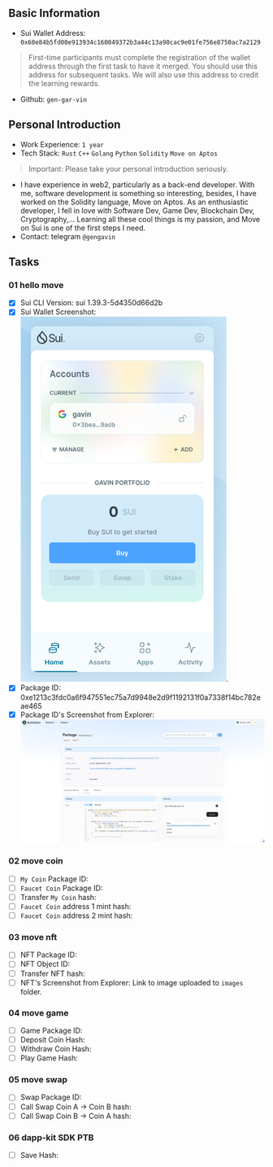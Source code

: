 ## Basic Information
- Sui Wallet Address: `0x60e84b5fd00e913934c160049372b3a44c13a90cac9e01fe756e8750ac7a2129`
> First-time participants must complete the registration of the wallet address through the first task to have it merged. You should use this address for subsequent tasks. We will also use this address to credit the learning rewards.
- Github: `gen-gar-vin`

## Personal Introduction
- Work Experience: `1 year`
- Tech Stack: `Rust` `C++` `Golang` `Python` `Solidity` `Move on Aptos`
> Important: Please take your personal introduction seriously.
- I have experience in web2, particularly as a back-end developer. With me, software development is something so interesting, besides, I have worked on the Solidity language, Move on Aptos. As an enthusiastic developer, I fell in love with Software Dev, Game Dev, Blockchain Dev, Cryptography,... Learning all these cool things is my passion, and Move on Sui is one of the first steps I need.
- Contact: telegram `@gengavin`

## Tasks

### 01 hello move
- [x] Sui CLI Version: sui 1.39.3-5d4350d66d2b
- [x] Sui Wallet Screenshot: ![sui wallet](images/sui_wallet.png).
- [x] Package ID: 0xe1213c3fdc0a6f947551ec75a7d9948e2d9f1192131f0a7338f14bc782eae465
- [x] Package ID's Screenshot from Explorer: ![Hello Package on Sui Explorer](images/hello_package_on_sui_explorer.png)

### 02 move coin
- [ ] `My Coin` Package ID:
- [ ] `Faucet Coin` Package ID:
- [ ] Transfer `My Coin` hash:
- [ ] `Faucet Coin` address 1 mint hash:
- [ ] `Faucet Coin` address 2 mint hash:

### 03 move nft
- [ ] NFT Package ID:
- [ ] NFT Object ID:
- [ ] Transfer NFT hash:
- [ ] NFT's Screenshot from Explorer: Link to image uploaded to `images` folder.

### 04 move game
- [ ] Game Package ID:
- [ ] Deposit Coin Hash:
- [ ] Withdraw Coin Hash:
- [ ] Play Game Hash:

### 05 move swap
- [ ] Swap Package ID:
- [ ] Call Swap Coin A -> Coin B hash:
- [ ] Call Swap Coin B -> Coin A hash:

### 06 dapp-kit SDK PTB
- [ ] Save Hash:
